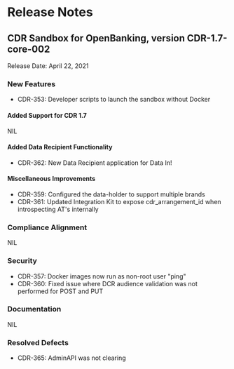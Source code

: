 # Release Notes

## CDR Sandbox for OpenBanking, version CDR-1.7-core-002

Release Date: April 22, 2021

### New Features
- CDR-353: Developer scripts to launch the sandbox without Docker

#### Added Support for CDR 1.7
NIL

#### Added Data Recipient Functionality
- CDR-362: New Data Recipient application for Data In!

#### Miscellaneous Improvements
- CDR-359: Configured the data-holder to support multiple brands
- CDR-361: Updated Integration Kit to expose cdr_arrangement_id when introspecting AT's internally


### Compliance Alignment
NIL

### Security

- CDR-357: Docker images now run as non-root user "ping"
- CDR-360: Fixed issue where DCR audience validation was not performed for POST and PUT

### Documentation
NIL

### Resolved Defects
- CDR-365: AdminAPI was not clearing
